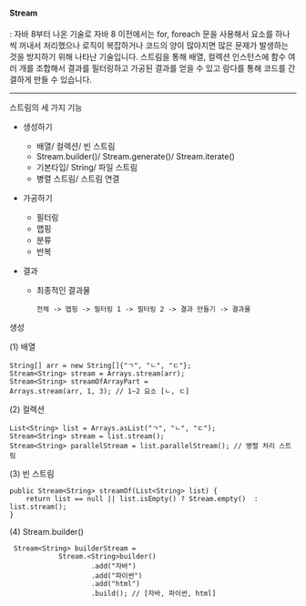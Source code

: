 
#### Stream

: 자바 8부터 나온 기술로 자바 8 이전에서는 for, foreach 문을 사용해서 요소를 하나씩 꺼내서 처리했으나 로직이 복잡하거나 코드의 양이 많아지면 많은 문제가 발생하는 것을 방지하기 위해 나타난 기술입니다. 스트림을 통해 배열, 컬렉션 인스턴스에 함수 여러 개를 조합해서 결과를 필터링하고 가공된 결과를 얻을 수 있고 람다를 통해 코드를 간결하게 만들 수 있습니다.

----

스트림의 세 가지 기능

+ 생성하기
    - 배열/ 컬렉션/ 빈 스트림
    - Stream.builder()/ Stream.generate()/ Stream.iterate()
    - 기본타입/ String/ 파일 스트림
    - 병렬 스트림/ 스트림 연결

+ 가공하기
    - 필터링
    - 맵핑
    - 분류
    - 반복

+ 결과
    - 최종적인 결과물


          전체 -> 맵핑 -> 필터링 1 -> 필터링 2 -> 결과 만들기 -> 결과물


생성

(1) 배열

    String[] arr = new String[]{"ㄱ", "ㄴ", "ㄷ"};
    Stream<String> stream = Arrays.stream(arr);
    Stream<String> streamOfArrayPart = 
    Arrays.stream(arr, 1, 3); // 1~2 요소 [ㄴ, ㄷ]


(2) 컬렉션

    List<String> list = Arrays.asList("ㄱ", "ㄴ", "ㄷ");
    Stream<String> stream = list.stream();
    Stream<String> parallelStream = list.parallelStream(); // 병렬 처리 스트림


(3) 빈 스트림


    public Stream<String> streamOf(List<String> list) {
        return list == null || list.isEmpty() ? Stream.empty()  : list.stream();
    }



(4) Stream.builder()

     Stream<String> builderStream =
                Stream.<String>builder()
                        .add("자바")
                        .add("파이썬")
                        .add("html")
                        .build(); // [자바, 파이썬, html]



















    

